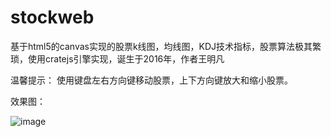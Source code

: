 # stockweb
基于html5的canvas实现的股票k线图，均线图，KDJ技术指标，股票算法极其繁琐，使用cratejs引擎实现，诞生于2016年，作者王明凡

温馨提示：
使用键盘左右方向键移动股票，上下方向键放大和缩小股票。

效果图：

 ![image](https://github.com/mingfanwang/stockweb/blob/master/%E6%BC%94%E7%A4%BA%E5%9B%BE.png)
